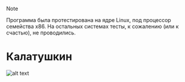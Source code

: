 > [!NOTE]
> Программа была протестирована на ядре Linux, под процессор семейства x86. На остальных системах тесты, к сожалению (или к счастью), не проводились.

# Калатушкин

![alt text](https://raw.githubusercontent.com/username/projectname/commit/img.png)
